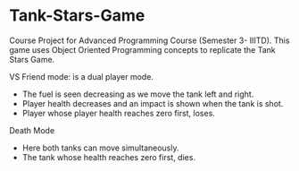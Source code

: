 # Tank-Stars-Game

Course Project for Advanced Programming Course (Semester 3- IIITD).
This game uses Object Oriented Programming concepts to replicate the Tank Stars Game.

VS Friend mode: is a dual player mode.
- The fuel is seen decreasing as we move the tank left and right.
- Player health decreases and an impact is shown when the tank is shot.
- Player whose player health reaches zero first, loses.

Death Mode
- Here both tanks can move simultaneously.
- The tank whose health reaches zero first, dies.
